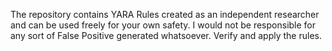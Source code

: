 The repository contains YARA Rules created as an independent researcher and can be used freely for your own safety. I would not be responsible for any sort of False Positive generated whatsoever. Verify and apply the rules.
